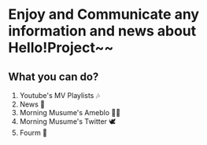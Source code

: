 # Enjoy and Communicate any information and news about Hello!Project~~

## What you can do?
1. Youtube's MV Playlists 🎶
2. News 📰
3. Morning Musume's Ameblo 👩‍💻
4. Morning Musume's Twitter 🕊
5. Fourm 🌟 

